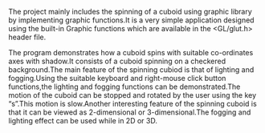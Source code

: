 The project mainly includes the spinning of a cuboid using graphic library by implementing graphic functions.It is a very simple application designed using the built-in Graphic functions which are available in the <GL/glut.h> header file.

The program demonstrates how a cuboid spins with suitable co-ordinates axes with shadow.It consists of a cuboid spinning on a checkered background.The main feature of the spinning cubiod is that of lighting and fogging.Using the suitable keyboard and right-mouse click button functions,the lighting and fogging functions can be demonstrated.The motion of the cuboid can be stopped and rotated by the user using the key “s”.This motion is slow.Another interesting feature of the spinning cuboid is that it can be viewed as 2-dimensional or 3-dimensional.The fogging and lighting effect can be used while in 2D or 3D.
